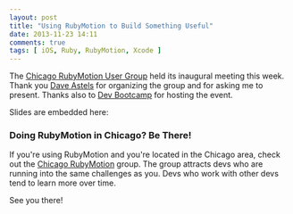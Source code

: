 ```yaml
---
layout: post
title: "Using RubyMotion to Build Something Useful"
date: 2013-11-23 14:11
comments: true
tags: [ iOS, Ruby, RubyMotion, Xcode ]
---
```

The [Chicago RubyMotion User Group](http://www.meetup.com/Chicago-RubyMotion/) held its inaugural meeting this week. Thank you [Dave Astels](http://twitter.com/dastels) for organizing the group and for asking me to present. Thanks also to [Dev Bootcamp](http://devbootcamp.com) for hosting the event.

Slides are embedded here:
<center><script async class="speakerdeck-embed" data-id="f0c21e7036e10131765f62eb06398856" data-ratio="1.29456384323641" src="//speakerdeck.com/assets/embed.js"></script></center>

<!--more-->

### Doing RubyMotion in Chicago? Be There!
If you're using RubyMotion and you're located in the Chicago area, check out the [Chicago RubyMotion](http://www.meetup.com/Chicago-RubyMotion/) group. The group attracts devs who are running into the same challenges as you. Devs who work with other devs tend to learn more over time.  

See you there!
